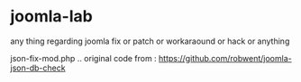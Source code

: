 # joomla-lab
any thing regarding joomla fix or patch or workaraound or hack or anything

json-fix-mod.php .. original code from : https://github.com/robwent/joomla-json-db-check
